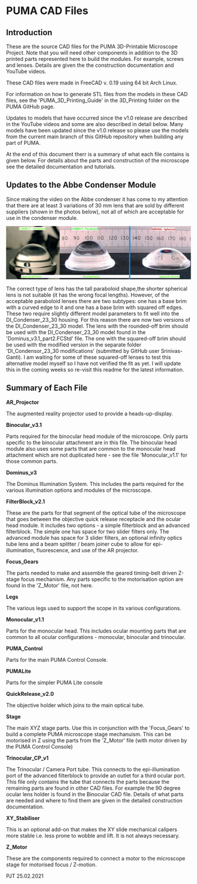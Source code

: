 PUMA CAD Files
==============

Introduction
------------
These are the source CAD files for the PUMA 3D-Printable Microscope Project. Note that you will need other components in addition to the 3D printed parts represented here to build the modules. For example, screws and lenses. Details are given the the construction documentation and YouTube videos.

These CAD files were made in FreeCAD v. 0.19 using 64 bit Arch Linux.

For information on how to generate STL files from the models in these CAD files, see the 'PUMA_3D_Printing_Guide' in the 3D_Printing folder on the PUMA GitHub page.

Updates to models that have occurred since the v1.0 release are described in the YouTube videos and some are also described in detail below. Many models have been updated since the v1.0 release so please use the models from the current main branch of this GitHub repository when building any part of PUMA.

At the end of this document therr is a summary of what each file contains is given below. For details about the parts and construction of the microscope see the detailed documentation and tutorials.

Updates to the Abbe Condenser Module
------------------------------------
Since making the video on the Abbe condenser it has come to my attention that there are at least 3 variations of 30 mm lens that are sold by different suppliers (shown in the photos below), not all of which are acceptable for use in the condenser module.

![30mm lens variants](Images/30mm_Condenser_lenses.jpg)

The correct type of lens has the tall paraboloid shape,the shorter spherical lens is not suitable (it has the wrong focal lengths). However, of the acceptable paraboloid lenses there are two subtypes: one has a base brim with a curved edge to it and one has a base brim with squared off edges. These two require slightly different model parameters to fit well into the DI_Condenser_23_30 housing.
For this reason there are now two versions of the DI_Condenser_23_30 model. The lens with the rounded-off brim should be used with the DI_Condenser_23_30 model found in the 'Dominus_v3.1_part2.FCStd' file. The one with the squared-off brim should be used with the modified version in the separate folder 'DI_Condensor_23_30 modifications' (submitted by GitHub user Srinivas-Ganti).
I am waiting for some of these squared-off lenses to test this alternative model myself so I have not verified the fit as yet. I will  update this in the coming weeks so re-visit this readme for the latest information.


Summary of Each File
--------------------

**AR_Projector**

 The augmented reality projector used to provide a heads-up-display.
 
**Binocular_v3.1**

 Parts required for the binocular head module of the microscope. Only parts specific to the binocular attachment are in this file. The binocular head module also uses some parts that are common to the monocular head attachment which are not duplicated here - see the file 'Monocular_v1.1' for those common parts.
 
**Dominus_v3**

 The Dominus Illumination System. This includes the parts required for the various illumination options and modules of the microscope.
 
**FilterBlock_v2.1**

 These are the parts for that segment of the optical tube of the microscope that goes between the objective quick release receptacle and the ocular head module. It includes two options - a simple filterblock and an advanced filterblock. The simple one has space for two slider filters only. The advanced module has space for 3 slider filters, an optional infinity optics tube lens and a beam splitter / beam joiner cube to allow for epi-illumination, fluorescence, and use of the AR projector.
 
**Focus_Gears**

 The parts needed to make and assemble the geared timing-belt driven Z-stage focus mechanism. Any parts specific to the motorisation option are found in the 'Z_Motor' file, not here.
 
**Legs**

 The various legs used to support the scope in its various configurations.
 
**Monocular_v1.1**

 Parts for the monocular head. This includes ocular mounting parts that are common to all ocular configurations - monocular, binocular and trinocular.
 
**PUMA_Control**

 Parts for the main PUMA Control Console.
 
**PUMALite**

 Parts for the simpler PUMA Lite console
 
**QuickRelease_v2.0**

 The objective holder which joins to the main optical tube.
 
**Stage**

 The main XYZ stage parts. Use this in conjunction with the 'Focus_Gears' to build a complete PUMA microscope stage mechanuism. This can be motorised in Z using the parts from the 'Z_Motor' file (with motor driven by the PUMA Control Console)
 
**Trinocular_CP_v1**

 The Trinocular / Camera Port tube. This connects to the epi-illumination port of the advanced filterblock to provide an outlet for a third ocular port. This file only contains the tube that connects the parts because the remaining parts are found in other CAD files. For example the 90 degree ocular lens holder is found in the Binocular CAD file. Details of what parts are needed and where to find them are given in the detailed construction documentation.
  
**XY_Stabiliser**

 This is an optional add-on that makes the XY slide mechanical calipers more stable i.e. less prone to wobble and lift. It is not always necessary.

**Z_Motor**

 These are the components required to connect a motor to the microscope stage for motorised focus / Z-motion.
 

PJT 25.02.2021
